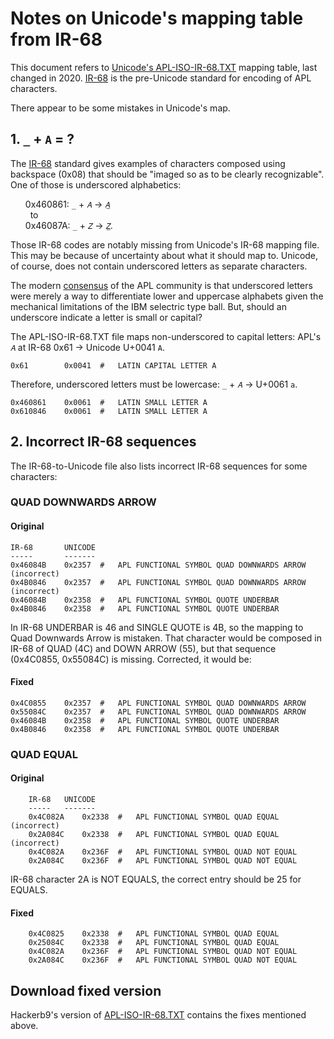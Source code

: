 # Notes on Unicode's mapping table from IR-68

This document refers to [Unicode's APL-ISO-IR-68.TXT][Uni68]
mapping table, last changed in 2020. [IR-68][IR68] is the pre-Unicode
standard for encoding of APL characters.

[Uni68]: https://www.unicode.org/Public/MAPPINGS/VENDORS/MISC/APL-ISO-IR-68.TXT "Unicode's old IR-68 mapping, 2020-07-17 22:58:00 GMT."

There appear to be some mistakes in Unicode's map.

## 1. `_` + `A`  = ?

The [IR-68][IR68] standard gives examples of characters composed
using backspace (0x08) that should be "imaged so as to be clearly
recognizable". One of those is underscored alphabetics:

<ul>

0x460861: `_` + `𝐴` → `𝐴̲`<br/>
&nbsp;&nbsp;to<br/>
0x46087A: `_` + `𝑍` → `𝑍̲`.

</ul>

Those IR-68 codes are notably missing from Unicode's IR-68 mapping
file. This may be because of uncertainty about what it should map to.
Unicode, of course, does not contain underscored letters as separate
characters.

The modern [consensus][consensus] of the APL community is that
underscored letters were merely a way to differentiate lower and
uppercase alphabets given the mechanical limitations of the IBM
selectric type ball. But, should an underscore indicate a letter is
small or capital?

The APL-ISO-IR-68.TXT file maps non-underscored to capital letters:
APL's `𝐴` at IR-68 0x61 → Unicode U+0041 `A`.

```
0x61    	0x0041	#	LATIN CAPITAL LETTER A
```

Therefore, underscored letters must be lowercase: `_` + `𝐴` → U+0061 `a`.

```
0x460861	0x0061	#	LATIN SMALL LETTER A
0x610846	0x0061	#	LATIN SMALL LETTER A
```

[IR68]: https://github.com/hackerb9/vt340test/blob/main/docs/standards/IR068-APL.pdf "APL Character Set encoding standard, 1983-06-01"
[consensus]: https://www.math.uwaterloo.ca/~ljdickey/apl-rep/tables "Working Draft of an unpublished standard for APL, 2000"

## 2. Incorrect IR-68 sequences

The IR-68-to-Unicode file also lists incorrect IR-68 sequences for
some characters:

### QUAD DOWNWARDS ARROW

#### Original
```
IR-68       UNICODE
-----       -------
0x46084B	0x2357	#	APL FUNCTIONAL SYMBOL QUAD DOWNWARDS ARROW (incorrect)
0x4B0846	0x2357	#	APL FUNCTIONAL SYMBOL QUAD DOWNWARDS ARROW (incorrect)
0x46084B	0x2358	#	APL FUNCTIONAL SYMBOL QUOTE UNDERBAR
0x4B0846	0x2358	#	APL FUNCTIONAL SYMBOL QUOTE UNDERBAR
```

In IR-68 UNDERBAR is 46 and SINGLE QUOTE is 4B, so the mapping to Quad
Downwards Arrow is mistaken. That character would be composed in IR-68
of QUAD (4C) and DOWN ARROW (55), but that sequence (0x4C0855,
0x55084C) is missing. Corrected, it would be:

#### Fixed
```
0x4C0855	0x2357	#	APL FUNCTIONAL SYMBOL QUAD DOWNWARDS ARROW
0x55084C	0x2357	#	APL FUNCTIONAL SYMBOL QUAD DOWNWARDS ARROW
0x46084B	0x2358	#	APL FUNCTIONAL SYMBOL QUOTE UNDERBAR
0x4B0846	0x2358	#	APL FUNCTIONAL SYMBOL QUOTE UNDERBAR
```

### QUAD EQUAL

#### Original
```
    IR-68 	UNICODE
    -----	-------
    0x4C082A	0x2338	#	APL FUNCTIONAL SYMBOL QUAD EQUAL (incorrect)
    0x2A084C	0x2338	#	APL FUNCTIONAL SYMBOL QUAD EQUAL (incorrect)
    0x4C082A	0x236F	#	APL FUNCTIONAL SYMBOL QUAD NOT EQUAL
    0x2A084C	0x236F	#	APL FUNCTIONAL SYMBOL QUAD NOT EQUAL
```

IR-68 character 2A is NOT EQUALS, the correct entry should be 25 for EQUALS.

#### Fixed
```
    0x4C0825	0x2338	#	APL FUNCTIONAL SYMBOL QUAD EQUAL
    0x25084C	0x2338	#	APL FUNCTIONAL SYMBOL QUAD EQUAL
    0x4C082A	0x236F	#	APL FUNCTIONAL SYMBOL QUAD NOT EQUAL
    0x2A084C	0x236F	#	APL FUNCTIONAL SYMBOL QUAD NOT EQUAL
```

## Download fixed version

Hackerb9's version of [APL-ISO-IR-68.TXT](APL-ISO-IR-68.TXT)
contains the fixes mentioned above.
